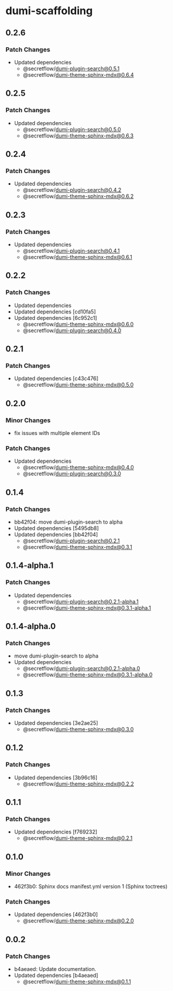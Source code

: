 # dumi-scaffolding

## 0.2.6

### Patch Changes

- Updated dependencies
  - @secretflow/dumi-plugin-search@0.5.1
  - @secretflow/dumi-theme-sphinx-mdx@0.6.4

## 0.2.5

### Patch Changes

- Updated dependencies
  - @secretflow/dumi-plugin-search@0.5.0
  - @secretflow/dumi-theme-sphinx-mdx@0.6.3

## 0.2.4

### Patch Changes

- Updated dependencies
  - @secretflow/dumi-plugin-search@0.4.2
  - @secretflow/dumi-theme-sphinx-mdx@0.6.2

## 0.2.3

### Patch Changes

- Updated dependencies
  - @secretflow/dumi-plugin-search@0.4.1
  - @secretflow/dumi-theme-sphinx-mdx@0.6.1

## 0.2.2

### Patch Changes

- Updated dependencies
- Updated dependencies [cd10fa5]
- Updated dependencies [6c952c1]
  - @secretflow/dumi-theme-sphinx-mdx@0.6.0
  - @secretflow/dumi-plugin-search@0.4.0

## 0.2.1

### Patch Changes

- Updated dependencies [c43c476]
  - @secretflow/dumi-theme-sphinx-mdx@0.5.0

## 0.2.0

### Minor Changes

- fix issues with multiple element IDs

### Patch Changes

- Updated dependencies
  - @secretflow/dumi-theme-sphinx-mdx@0.4.0
  - @secretflow/dumi-plugin-search@0.3.0

## 0.1.4

### Patch Changes

- bb42f04: move dumi-plugin-search to alpha
- Updated dependencies [5495db8]
- Updated dependencies [bb42f04]
  - @secretflow/dumi-plugin-search@0.2.1
  - @secretflow/dumi-theme-sphinx-mdx@0.3.1

## 0.1.4-alpha.1

### Patch Changes

- Updated dependencies
  - @secretflow/dumi-plugin-search@0.2.1-alpha.1
  - @secretflow/dumi-theme-sphinx-mdx@0.3.1-alpha.1

## 0.1.4-alpha.0

### Patch Changes

- move dumi-plugin-search to alpha
- Updated dependencies
  - @secretflow/dumi-plugin-search@0.2.1-alpha.0
  - @secretflow/dumi-theme-sphinx-mdx@0.3.1-alpha.0

## 0.1.3

### Patch Changes

- Updated dependencies [3e2ae25]
  - @secretflow/dumi-theme-sphinx-mdx@0.3.0

## 0.1.2

### Patch Changes

- Updated dependencies [3b96c16]
  - @secretflow/dumi-theme-sphinx-mdx@0.2.2

## 0.1.1

### Patch Changes

- Updated dependencies [f769232]
  - @secretflow/dumi-theme-sphinx-mdx@0.2.1

## 0.1.0

### Minor Changes

- 462f3b0: Sphinx docs manifest.yml version 1 (Sphinx toctrees)

### Patch Changes

- Updated dependencies [462f3b0]
  - @secretflow/dumi-theme-sphinx-mdx@0.2.0

## 0.0.2

### Patch Changes

- b4aeaed: Update documentation.
- Updated dependencies [b4aeaed]
  - @secretflow/dumi-theme-sphinx-mdx@0.1.1
